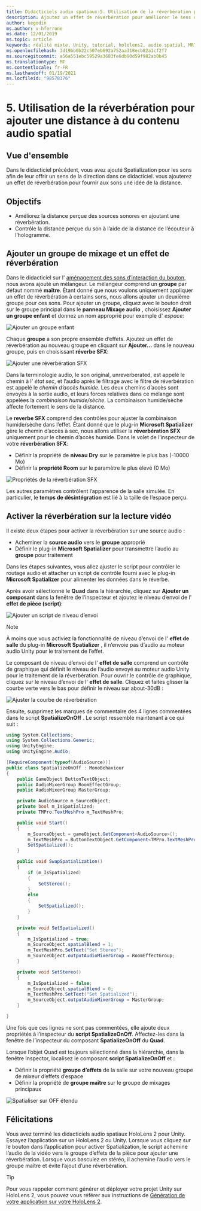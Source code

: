 ```yaml
---
title: Didacticiels audio spatiaux-5. Utilisation de la réverbération pour ajouter une distance à du contenu audio spatial
description: Ajoutez un effet de réverbération pour améliorer le sens de la variation de distance avec l’audio spatial.
author: kegodin
ms.author: v-hferrone
ms.date: 12/01/2019
ms.topic: article
keywords: réalité mixte, Unity, tutorial, hololens2, audio spatial, MRTK, boîte à outils de réalité mixte, UWP, Windows 10, HRTF, fonction de transfert liée aux têtes, réverbération, Microsoft Spatializer, mélangeur audio, réverbération SFX
ms.openlocfilehash: 3d19bb0b22c507eb692a752aa318ecb82a1cf2f7
ms.sourcegitcommit: a56a551ebc59529a3683fe6db90d59f982ab0b45
ms.translationtype: MT
ms.contentlocale: fr-FR
ms.lasthandoff: 01/19/2021
ms.locfileid: "98578376"
---
```

# <a name="5-using-reverb-to-add-distance-to-spatial-audio"></a>5. Utilisation de la réverbération pour ajouter une distance à du contenu audio spatial

## <a name="overview"></a>Vue d'ensemble

Dans le didacticiel précédent, vous avez ajouté Spatialization pour les sons afin de leur offrir un sens de la direction dans ce didacticiel. vous ajouterez un effet de réverbération pour fournir aux sons une idée de la distance.

## <a name="objectives"></a>Objectifs

* Améliorez la distance perçue des sources sonores en ajoutant une réverbération.
* Contrôle la distance perçue du son à l’aide de la distance de l’écouteur à l’hologramme.

## <a name="add-a-mixer-group-and-a-reverb-effect"></a>Ajouter un groupe de mixage et un effet de réverbération

Dans le didacticiel sur l' [aménagement des sons d’interaction du bouton](unity-spatial-audio-ch2.md), nous avons ajouté un mélangeur. Le mélangeur comprend un **groupe** par défaut nommé **maître**. Étant donné que nous voulons uniquement appliquer un effet de réverbération à certains sons, nous allons ajouter un deuxième groupe pour ces sons. Pour ajouter un groupe, cliquez avec le bouton droit sur le groupe principal dans le **panneau Mixage audio** , choisissez **Ajouter un groupe enfant** et donnez un nom approprié pour exemple d' _espace_:

![Ajouter un groupe enfant](images/spatial-audio/spatial-audio-05-section1-step1-1.png)

Chaque **groupe** a son propre ensemble d’effets. Ajoutez un effet de réverbération au nouveau groupe en cliquant sur **Ajouter...** dans le nouveau groupe, puis en choisissant **réverbe SFX**:

![Ajouter une réverbération SFX](images/spatial-audio/spatial-audio-05-section1-step1-2.png)

Dans la terminologie audio, le son original, unreverberated, est appelé le chemin à l' _état sec_, et l’audio après le filtrage avec le filtre de réverbération est appelé le _chemin d’accès humide_. Les deux chemins d’accès sont envoyés à la sortie audio, et leurs forces relatives dans ce mélange sont appelées la _combinaison humide/sèche_. La combinaison humide/sèche affecte fortement le sens de la distance.

Le **reverbe SFX** comprend des contrôles pour ajuster la combinaison humide/sèche dans l’effet. Étant donné que le plug-in **Microsoft Spatializer** gère le chemin d’accès à sec, nous allons utiliser la **réverbération SFX** uniquement pour le chemin d’accès humide. Dans le volet de l’inspecteur de votre **réverbération SFX**:

* Définir la propriété de **niveau Dry** sur le paramètre le plus bas (-10000 Mo)
* Définir la **propriété Room** sur le paramètre le plus élevé (0 Mo)

![Propriétés de la réverbération SFX](images/spatial-audio/spatial-audio-05-section1-step1-3.png)

Les autres paramètres contrôlent l’apparence de la salle simulée. En particulier, le **temps de désintégration** est lié à la taille de l’espace perçu.

## <a name="enable-reverb-on-the-video-playback"></a>Activer la réverbération sur la lecture vidéo

Il existe deux étapes pour activer la réverbération sur une source audio :

* Acheminer la **source audio** vers le **groupe** approprié
* Définir le plug-in **Microsoft Spatializer** pour transmettre l’audio au **groupe** pour traitement

Dans les étapes suivantes, vous allez ajuster le script pour contrôler le routage audio et attacher un script de contrôle fourni avec le plug-in **Microsoft Spatializer** pour alimenter les données dans le réverbe.

Après avoir sélectionné le **Quad** dans la hiérarchie, cliquez sur **Ajouter un composant** dans la fenêtre de l’inspecteur et ajoutez le niveau d’envoi de l' **effet de pièce (script)**:

![Ajouter un script de niveau d’envoi](images/spatial-audio/spatial-audio-05-section2-step1-1.png)

> [!NOTE]
> À moins que vous activiez la fonctionnalité de niveau d’envoi de l' **effet de salle** du plug-in **Microsoft Spatializer** , il n’envoie pas d’audio au moteur audio Unity pour le traitement de l’effet.

Le composant de niveau d’envoi de l' **effet de salle** comprend un contrôle de graphique qui définit le niveau de l’audio envoyé au moteur audio Unity pour le traitement de la réverbération. Pour ouvrir le contrôle de graphique, cliquez sur le niveau d’envoi de l' **effet de salle**.  Cliquez et faites glisser la courbe verte vers le bas pour définir le niveau sur about-30dB :

![Ajuster la courbe de réverbération](images/spatial-audio/spatial-audio-05-section2-step1-2.png)

Ensuite, supprimez les marques de commentaire des 4 lignes commentées dans le script **SpatializeOnOff** . Le script ressemble maintenant à ce qui suit :

```c#
using System.Collections;
using System.Collections.Generic;
using UnityEngine;
using UnityEngine.Audio;

[RequireComponent(typeof(AudioSource))]
public class SpatializeOnOff : MonoBehaviour
{
    public GameObject ButtonTextObject;
    public AudioMixerGroup RoomEffectGroup;
    public AudioMixerGroup MasterGroup;

    private AudioSource m_SourceObject;
    private bool m_IsSpatialized;
    private TMPro.TextMeshPro m_TextMeshPro;

    public void Start()
    {
        m_SourceObject = gameObject.GetComponent<AudioSource>();
        m_TextMeshPro = ButtonTextObject.GetComponent<TMPro.TextMeshPro>();
        SetSpatialized();
    }

    public void SwapSpatialization()
    {
        if (m_IsSpatialized)
        {
            SetStereo();
        }
        else
        {
            SetSpatialized();
        }
    }

    private void SetSpatialized()
    {
        m_IsSpatialized = true;
        m_SourceObject.spatialBlend = 1;
        m_TextMeshPro.SetText("Set Stereo");
        m_SourceObject.outputAudioMixerGroup = RoomEffectGroup;
    }

    private void SetStereo()
    {
        m_IsSpatialized = false;
        m_SourceObject.spatialBlend = 0;
        m_TextMeshPro.SetText("Set Spatialized");
        m_SourceObject.outputAudioMixerGroup = MasterGroup;
    }

}
```

Une fois que ces lignes ne sont pas commentées, elle ajoute deux propriétés à l’inspecteur du **script SpatializeOnOff**. Affectez-les dans la fenêtre de l’inspecteur du composant **SpatializeOnOff** du **Quad**.

Lorsque l’objet Quad est toujours sélectionné dans la hiérarchie, dans la fenêtre Inspector, localisez le composant **script SpatializeOnOff** et :

* Définir la propriété **groupe d’effets** de la salle sur votre nouveau groupe de mixeur d’effets d’espace
* Définir la propriété de **groupe maître** sur le groupe de mixages principaux

![Spatialiser sur OFF étendu](images/spatial-audio/spatial-audio-05-section2-step1-3.png)

## <a name="congratulations"></a>Félicitations

Vous avez terminé les didacticiels audio spatiaux HoloLens 2 pour Unity. Essayez l’application sur un HoloLens 2 ou Unity. Lorsque vous cliquez sur le bouton dans l’application pour activer Spatialization, le script achemine l’audio de la vidéo vers le groupe d’effets de la pièce pour ajouter une réverbération. Lorsque vous basculez en stéréo, il achemine l’audio vers le groupe maître et évite l’ajout d’une réverbération.

> [!TIP]
> Pour vous rappeler comment générer et déployer votre projet Unity sur HoloLens 2, vous pouvez vous référer aux instructions de [Génération de votre application sur votre HoloLens 2](mr-learning-base-02.md#building-your-application-to-your-hololens-2).
